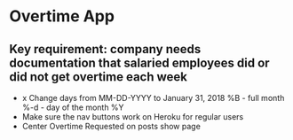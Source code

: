 # Overtime App

## Key requirement: company needs documentation that salaried employees did or did not get overtime each week

- x Change days from MM-DD-YYYY to January 31, 2018 %B - full month %-d - day of the month %Y
- Make sure the nav buttons work on Heroku for regular users
- Center Overtime Requested on posts show page
